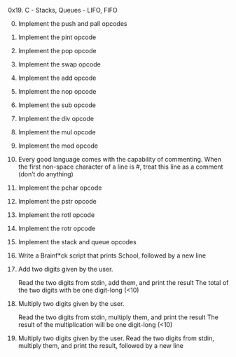 0x19. C - Stacks, Queues - LIFO, FIFO

0. Implement the push and pall opcodes
	
1. Implement the pint opcode

2. Implement the pop opcode

3. Implement the swap opcode

4. Implement the add opcode

5. Implement the nop opcode

6. Implement the sub opcode

7. Implement the div opcode

8. Implement the mul opcode

9. Implement the mod opcode

10. Every good language comes with the capability of commenting. When the first non-space character of a line is #, treat this line as a comment (don’t do anything)

11. Implement the pchar opcode

12. Implement the pstr opcode

13. Implement the rotl opcode

14. Implement the rotr opcode

15. Implement the stack and queue opcodes

16. Write a Brainf*ck script that prints School, followed by a new line

17. Add two digits given by the user.

	Read the two digits from stdin, add them, and print the result
	The total of the two digits with be one digit-long (<10)

18. Multiply two digits given by the user.

	Read the two digits from stdin, multiply them, and print the result
	The result of the multiplication will be one digit-long (<10)

19. Multiply two digits given by the user.
	Read the two digits from stdin, multiply them, and print the result, followed by a new line
